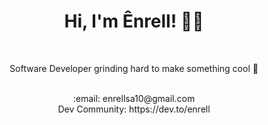 <div align="center">
 <p align="center">
  <div>
    <h1>Hi, I'm Ênrell! 👋👋 </h1> <br>
    <p>Software Developer grinding hard to make something cool 🚀 </p> <br>
    :email:	enrellsa10@gmail.com <br>
<!--     :art: Portfolio: https://enrell.vercel.app <br> -->
          Dev Community: https://dev.to/enrell <br>
<!--   :briefcase: Building https://enrell.vercel.app - My portifolio site <br> -->

  </div>
</p>
</div>

